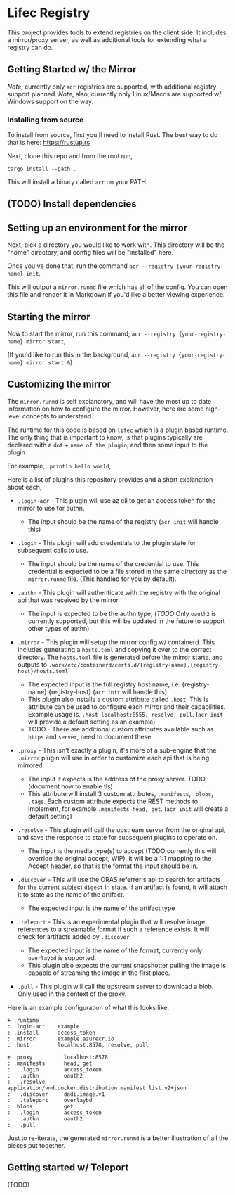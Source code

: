 # Lifec Registry 

This project provides tools to extend registries on the client side. It includes a mirror/proxy server, as well as additional tools for extending what a registry can do.

## Getting Started w/ the Mirror 

*Note*, currently only `acr` registries are supported, with additional registry support planned.
*Note*, also, currently only Linux/Macos are supported w/ Windows support on the way.

### Installing from source

To install from source, first you'll need to install Rust. The best way to do that is here: https://rustup.rs

Next, clone this repo and from the root run, 

```
cargo install --path .
```

This will install a binary called `acr` on your PATH. 

## (TODO) Install dependencies

## Setting up an environment for the mirror

Next, pick a directory you would like to work with. This directory will be the "home" directory, and config files
will be "installed" here. 

Once you've done that, run the command `acr --registry {your-registry-name} init`. 

This will output a `mirror.runmd` file which has all of the config. You can open this file and render it in Markdown if you'd like a better viewing experience.

## Starting the mirror

Now to start the mirror, run this command, `acr --registry {your-registry-name} mirror start`, 

(If you'd like to run this in the background, `acr --registry {your-registry-name} mirror start &`)

## Customizing the mirror

The `mirror.runmd` is self explanatory, and will have the most up to date information on how to configure the mirror. However, here are some high-level concepts to understand.

The runtime for this code is based on `lifec` which is a plugin based runtime. The only thing that is important to know, is that plugins typically are declared with a `dot` + `name of the plugin`, and then some input to the plugin. 

For example, `.println hello world`,

Here is a list of plugins this repository provides and a short explanation about each, 

* `.login-acr` - This plugin will use az cli to get an access token for the mirror to use for authn.
    - The input should be the name of the registry (`acr init` will handle this)

* `.login` - This plugin will add credentials to the plugin state for subsequent calls to use. 
    - The input should be the name of the credential to use. This credential is expected to be a file stored in the same directory as the `mirror.runmd` file. (This handled for you by default). 

* `.authn` - This plugin will authenticate with the registry with the original api that was received by the mirror.
    - The input is expected to be the authn type, (*TODO* Only `oauth2` is currently supported, but this will be updated in the future to support other types of authn)

* `.mirror` - This plugin will setup the mirror config w/ containerd. This includes generating a `hosts.toml` and copying it over to the correct directory. The `hosts.toml` file is generated before the mirror starts, and outputs to `.work/etc/containerd/certs.d/{registry-name}.{registry-host}/hosts.toml` 
    - The expected input is the full registry host name, i.e. {registry-name}.{registry-host} (`acr init` will handle this)
    - This plugin also installs a custom attribute called `.host`. This is attribute can be used to configure each mirror and their capabilities. Example usage is, `.host localhost:8555, resolve, pull`. (`acr init` will provide a default setting as an example)
    - TODO - There are additional custom attributes available such as `https` and `server`, need to document these.

* `.proxy` - This isn't exactly a plugin, it's more of a sub-engine that the `.mirror` plugin will use in order to customize each api that is being mirrored. 
    - The input it expects is the address of the proxy server. TODO (document how to enable tls)
    - This attribute will install 3 custom attributes, `.manifests`, `.blobs`, `.tags`. Each custom attribute expects the REST methods to implement, for example `.manifests head, get`. (`acr init` will create a default setting)

* `.resolve` - This plugin will call the upstream server from the original api, and save the response to state for subsequent plugins to operate on. 
    - The input is the media type(s) to accept (TODO currently this will override the original accept, WIP), it will be a 1:1 mapping to the Accept header, so that is the format the input should be in.

* `.discover` - This will use the ORAS referrer's api to search for artifacts for the current subject `digest` in state. If an artifact is found, it will attach it to state as the name of the artifact. 
    - The expected input is the name of the artifact type 

* `.teleport` - This is an experimental plugin that will resolve image references to a streamable format if such a reference exists. It will check for artifacts added by `.discover`
    - The expected input is the name of the format, currently only `overlaybd` is supported. 
    - This plugin also expects the current snapshotter pulling the image is capable of streaming the image in the first place. 

* `.pull` - This plugin will call the upstream server to download a blob. Only used in the context of the proxy.

Here is an example configuration of what this looks like,

```
+ .runtime
: .login-acr    example
: .install      access_token
: .mirror       example.azurecr.io
: .host         localhost:8578, resolve, pull

+ .proxy          localhost:8578
: .manifests      head, get
:   .login        access_token
:   .authn        oauth2
:   .resolve      application/vnd.docker.distribution.manifest.list.v2+json
:   .discover     dadi.image.v1
:   .teleport     overlaybd
: .blobs          get
:   .login        access_token
:   .authn        oauth2
:   .pull         
```

Just to re-iterate, the generated `mirror.runmd` is a better illustration of all the pieces put together.

## Getting started w/ Teleport 
(TODO)